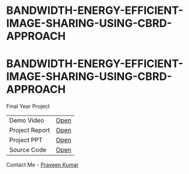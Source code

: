 # BANDWIDTH-ENERGY-EFFICIENT-IMAGE-SHARING-USING-CBRD-APPROACH

<html>
<head>
</head>
<body>
<h1>BANDWIDTH-ENERGY-EFFICIENT-IMAGE-SHARING-USING-CBRD-APPROACH</h1>
<p>Final Year Project</p>
<table>
  <tr>
    <td>Demo Video</td>
    <td><a href="https://github.com/tppraveen/BANDWIDTH-ENERGY-EFFICIENT-IMAGE-SHARING-USING-CBRD-APPROACH/tree/main/BEES%20Project%20Video" target="_blank">Open</a></td>
  </tr>
  <tr>
    <td>Project Report</td>
    <td><a href="https://github.com/tppraveen/BANDWIDTH-ENERGY-EFFICIENT-IMAGE-SHARING-USING-CBRD-APPROACH/blob/main/BEES_Final%20Report.pdf" target="_blank">Open</a></td>
  </tr>
  <tr>
    <td>Project PPT</td>
    <td><a href="https://github.com/tppraveen/BANDWIDTH-ENERGY-EFFICIENT-IMAGE-SHARING-USING-CBRD-APPROACH/blob/main/BEES_PPT.pptx" target="_blank">Open</a></td>
  </tr>
  <tr>
    <td>Source Code</td>
    <td><a href="https://github.com/tppraveen/BANDWIDTH-ENERGY-EFFICIENT-IMAGE-SHARING-USING-CBRD-APPROACH/tree/main/BEES%20Project" target="_blank">Open</a></td>
  </tr>
</table>
<p>Contact Me - <a href="https://tppraveen.github.io/" target="_blank">Praveen Kumar</a></p>
</body>
</html>
